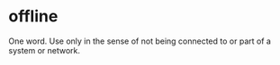 # offline

One word. Use only in the sense of not being connected to or part of a system or network.
